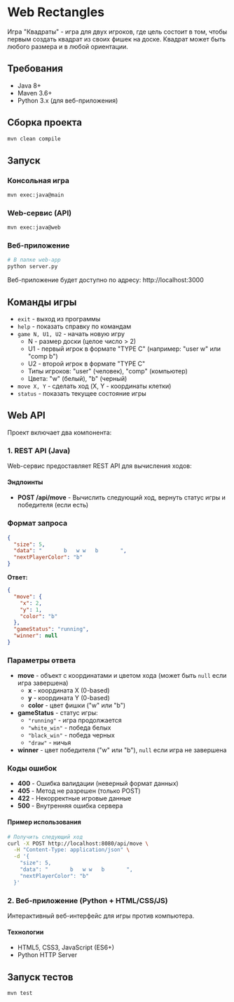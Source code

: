 # Web Rectangles

Игра "Квадраты" - игра для двух игроков, где цель состоит в том, чтобы первым создать квадрат из своих фишек на доске. Квадрат может быть любого размера и в любой ориентации.

## Требования

- Java 8+
- Maven 3.6+
- Python 3.x (для веб-приложения)

## Сборка проекта

```bash
mvn clean compile
```

## Запуск

### Консольная игра
```bash
mvn exec:java@main
```

### Web-сервис (API)
```bash
mvn exec:java@web
```

### Веб-приложение
```bash
# В папке web-app
python server.py
```

Веб-приложение будет доступно по адресу: http://localhost:3000

## Команды игры

- `exit` - выход из программы
- `help` - показать справку по командам
- `game N, U1, U2` - начать новую игру
  - N - размер доски (целое число > 2)
  - U1 - первый игрок в формате "TYPE C" (например: "user w" или "comp b")
  - U2 - второй игрок в формате "TYPE C"
  - Типы игроков: "user" (человек), "comp" (компьютер)
  - Цвета: "w" (белый), "b" (черный)
- `move X, Y` - сделать ход (X, Y - координаты клетки)
- `status` - показать текущее состояние игры

## Web API

Проект включает два компонента:

### 1. REST API (Java)
Web-сервис предоставляет REST API для вычисления ходов:

#### Эндпоинты

- **POST /api/move** - Вычислить следующий ход, вернуть статус игры и победителя (если есть)

### Формат запроса

```json
{
  "size": 5,
  "data": "       b   w w   b       ",
  "nextPlayerColor": "b"
}
```

**Ответ:**
```json
{
  "move": {
    "x": 2,
    "y": 1,
    "color": "b"
  },
  "gameStatus": "running",
  "winner": null
}
```

### Параметры ответа

- **move** - объект с координатами и цветом хода (может быть `null` если игра завершена)
  - **x** - координата X (0-based)
  - **y** - координата Y (0-based) 
  - **color** - цвет фишки ("w" или "b")
- **gameStatus** - статус игры:
  - `"running"` - игра продолжается
  - `"white_win"` - победа белых
  - `"black_win"` - победа черных
  - `"draw"` - ничья
- **winner** - цвет победителя ("w" или "b"), `null` если игра не завершена

### Коды ошибок

- **400** - Ошибка валидации (неверный формат данных)
- **405** - Метод не разрешен (только POST)
- **422** - Некорректные игровые данные
- **500** - Внутренняя ошибка сервера

#### Пример использования

```bash
# Получить следующий ход
curl -X POST http://localhost:8080/api/move \
  -H "Content-Type: application/json" \
  -d '{
    "size": 5,
    "data": "       b   w w   b       ",
    "nextPlayerColor": "b"
  }'
```

### 2. Веб-приложение (Python + HTML/CSS/JS)
Интерактивный веб-интерфейс для игры против компьютера.

#### Технологии
- HTML5, CSS3, JavaScript (ES6+)
- Python HTTP Server

## Запуск тестов

```bash
mvn test
```
